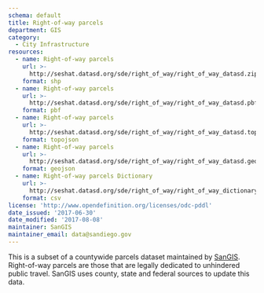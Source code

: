 ```yaml
---
schema: default
title: Right-of-way parcels
department: GIS
category:
  - City Infrastructure
resources:
  - name: Right-of-way parcels
    url: >-
      http://seshat.datasd.org/sde/right_of_way/right_of_way_datasd.zip
    format: shp
  - name: Right-of-way parcels
    url: >-
      http://seshat.datasd.org/sde/right_of_way/right_of_way_datasd.pbf
    format: pbf
  - name: Right-of-way parcels
    url: >-
      http://seshat.datasd.org/sde/right_of_way/right_of_way_datasd.topojson
    format: topojson
  - name: Right-of-way parcels
    url: >-
      http://seshat.datasd.org/sde/right_of_way/right_of_way_datasd.geojson
    format: geojson
  - name: Right-of-way parcels Dictionary
    url: >-
      http://seshat.datasd.org/sde/right_of_way/right_of_way_dictionary_datasd.csv
    format: csv
license: 'http://www.opendefinition.org/licenses/odc-pddl'
date_issued: '2017-06-30'
date_modified: '2017-08-08'
maintainer: SanGIS
maintainer_email: data@sandiego.gov
---
```

This is a subset of a countywide parcels dataset maintained by [SanGIS](http://www.sangis.org/). Right-of-way parcels are those that are legally dedicated to unhindered public travel. SanGIS uses county, state and federal sources to update this data.
